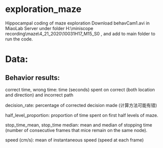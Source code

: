 # exploration_maze
Hippocampal coding of maze exploration
Download behavCam1.avi in MiaoLab Server under folder H:\miniscope recording\maze\4_21_2020\10031H17_M15_S0 , and add to main folder to run the code.

# Data:
## Behavior results:

correct time, wrong time: time (seconds) spent on correct (both location and direction) and incorrect path

decision_rate: percentage of corrected decision made (计算方法可能有错)

half_level_proportion: proportion of time spent on first half levels of maze.

stop_time_mean, stop_time median: mean and median of stopping time (number of consecutive frames that mice remain on the same node).

speed (cm/s): mean of instantaneous speed (speed at each frame)
